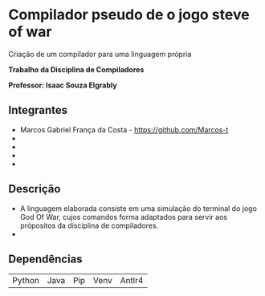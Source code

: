 <h1>Compilador pseudo de o jogo steve of war </h1
<h2>Criação de um compilador para uma linguagem própria </h2>

__Trabalho  da Disciplina de Compiladores__

__Professor: Isaac Souza Elgrably__

## Integrantes
* Marcos Gabriel França da Costa  - https://github.com/Marcos-t
*
*
*
*

## Descrição
* A linguagem elaborada consiste em uma simulação do terminal do jogo God Of War, cujos comandos forma adaptados para servir aos própositos da disciplina de compiladores.
* 

## Dependências
<table>
  <tr>
    <td>Python</td>
    <td>Java</td>
    <td>Pip</td>
    <td>Venv</td>
    <td>Antlr4</td>
  </tr>

</table>
